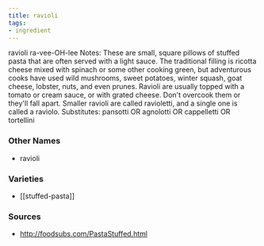 ```yaml
---
title: ravioli
tags:
- ingredient
---
```

ravioli ra-vee-OH-lee Notes: These are small, square pillows of stuffed pasta that are often served with a light sauce. The traditional filling is ricotta cheese mixed with spinach or some other cooking green, but adventurous cooks have used wild mushrooms, sweet potatoes, winter squash, goat cheese, lobster, nuts, and even prunes. Ravioli are usually topped with a tomato or cream sauce, or with grated cheese. Don't overcook them or they'll fall apart. Smaller ravioli are called ravioletti, and a single one is called a raviolo. Substitutes: pansotti OR agnolotti OR cappelletti OR tortellini

### Other Names

* ravioli

### Varieties

* [[stuffed-pasta]]

### Sources
* http://foodsubs.com/PastaStuffed.html
